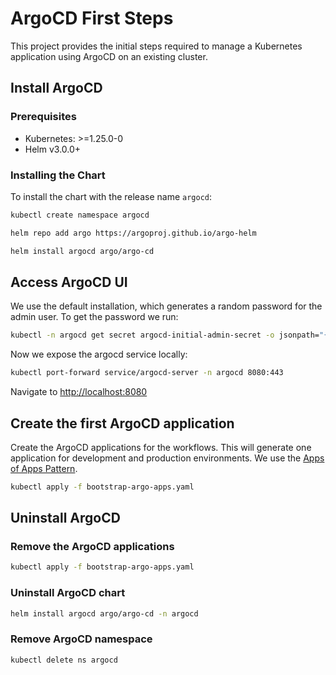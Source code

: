 # ArgoCD First Steps

This project provides the initial steps required to manage a Kubernetes application using ArgoCD on an existing cluster.

## Install ArgoCD

### Prerequisites

- Kubernetes: >=1.25.0-0
- Helm v3.0.0+

### Installing the Chart

To install the chart with the release name `argocd`:

```sh
kubectl create namespace argocd
```

```sh
helm repo add argo https://argoproj.github.io/argo-helm
```

```sh
helm install argocd argo/argo-cd
```

## Access ArgoCD UI

We use the default installation, which generates a random password for the admin user. To get the password we run:

```sh
kubectl -n argocd get secret argocd-initial-admin-secret -o jsonpath="{.data.password}" | base64 -d
```

Now we expose the argocd service locally:

```sh
kubectl port-forward service/argocd-server -n argocd 8080:443
```

Navigate to <http://localhost:8080>

## Create the first ArgoCD application

Create the ArgoCD applications for the workflows. This will generate one application for development and production environments. We use the [Apps of Apps Pattern](https://argo-cd.readthedocs.io/en/stable/operator-manual/cluster-bootstrapping/).

```sh
kubectl apply -f bootstrap-argo-apps.yaml
```

## Uninstall ArgoCD

### Remove the ArgoCD applications

```sh
kubectl apply -f bootstrap-argo-apps.yaml
```

### Uninstall ArgoCD chart

```sh
helm install argocd argo/argo-cd -n argocd
```

### Remove ArgoCD namespace

```sh
kubectl delete ns argocd
```
